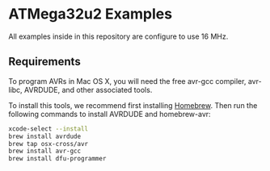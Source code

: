 # ATMega32u2 Examples

All examples inside in this repository are configure to use 16 MHz.

## Requirements

To program AVRs in Mac OS X, you will need the free avr-gcc compiler, avr-libc, AVRDUDE, and other associated tools.

To install this tools, we recommend first installing [Homebrew](https://brew.sh). Then run the following commands to install AVRDUDE and homebrew-avr:

```bash
xcode-select --install
brew install avrdude
brew tap osx-cross/avr
brew install avr-gcc
brew install dfu-programmer
```
